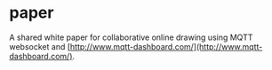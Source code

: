 # paper

A shared white paper for collaborative online drawing using MQTT websocket and [http://www.mqtt-dashboard.com/](http://www.mqtt-dashboard.com/).
